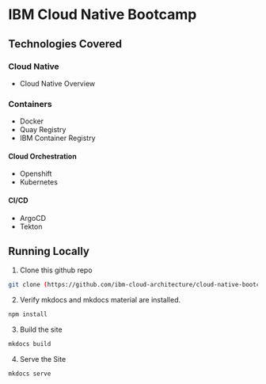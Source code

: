 # IBM Cloud Native Bootcamp  


## Technologies Covered

### Cloud Native

- Cloud Native Overview

### Containers

- Docker
- Quay Registry
- IBM Container Registry

#### Cloud Orchestration

- Openshift
- Kubernetes

#### CI/CD

- ArgoCD
- Tekton

## Running Locally

1. Clone this github repo

``` bash
git clone (https://github.com/ibm-cloud-architecture/cloud-native-bootcamp)
```

2. Verify mkdocs and mkdocs material are installed.

``` bash
npm install 
```

3. Build the site

```bash
mkdocs build
```

4. Serve the Site

```bash
mkdocs serve
```
